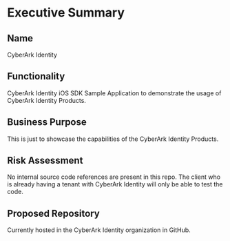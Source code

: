 # Executive Summary

## Name
CyberArk Identity

## Functionality
CyberArk Identity iOS SDK Sample Application to demonstrate the usage of CyberArk Identity Products.

## Business Purpose
This is just to showcase the capabilities of the CyberArk Identity Products.

## Risk Assessment
No internal source code references are present in this repo.
The client who is already having a tenant with CyberArk Identity will only be able to test the code.

## Proposed Repository
Currently hosted in the CyberArk Identity organization in GitHub.
